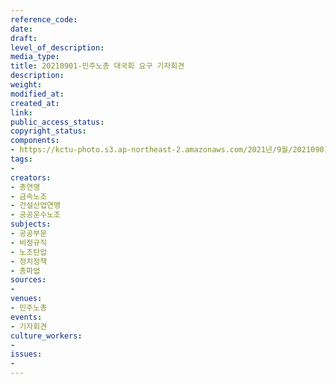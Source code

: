 ```yaml
---
reference_code: 
date: 
draft: 
level_of_description: 
media_type: 
title: 20210901-민주노총 대국회 요구 기자회견
description: 
weight: 
modified_at: 
created_at: 
link: 
public_access_status: 
copyright_status: 
components:
- https://kctu-photo.s3.ap-northeast-2.amazonaws.com/2021년/9월/20210901-민주노총+대국회+요구+기자회견/_1D20137.jpg
tags:
- 
creators:
- 총연맹
- 금속노조
- 건설산업연맹
- 공공운수노조
subjects:
- 공공부문
- 비정규직
- 노조탄압
- 정치정책
- 총파업
sources:
- 
venues:
- 민주노총
events:
- 기자회견
culture_workers:
- 
issues:
- 
---
```


